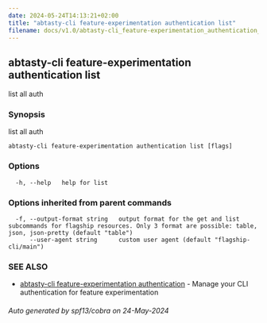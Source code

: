```yaml
---
date: 2024-05-24T14:13:21+02:00
title: "abtasty-cli feature-experimentation authentication list"
filename: docs/v1.0/abtasty-cli_feature-experimentation_authentication_list.md
---
```

## abtasty-cli feature-experimentation authentication list

list all auth

### Synopsis

list all auth

```
abtasty-cli feature-experimentation authentication list [flags]
```

### Options

```
  -h, --help   help for list
```

### Options inherited from parent commands

```
  -f, --output-format string   output format for the get and list subcommands for flagship resources. Only 3 format are possible: table, json, json-pretty (default "table")
      --user-agent string      custom user agent (default "flagship-cli/main")
```

### SEE ALSO

* [abtasty-cli feature-experimentation authentication](/docs/v1.0/abtasty-cli_feature-experimentation_authentication.md)	 - Manage your CLI authentication for feature experimentation

###### Auto generated by spf13/cobra on 24-May-2024
